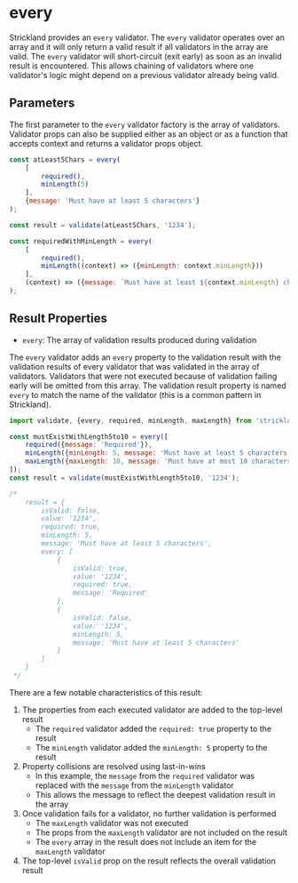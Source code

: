 # every

Strickland provides an `every` validator. The `every` validator operates over an array and it will only return a valid result if all validators in the array are valid. The `every` validator will short-circuit \(exit early\) as soon as an invalid result is encountered. This allows chaining of validators where one validator's logic might depend on a previous validator already being valid.

## Parameters

The first parameter to the `every` validator factory is the array of validators. Validator props can also be supplied either as an object or as a function that accepts context and returns a validator props object.

```jsx
const atLeast5Chars = every(
    [
        required(),
        minLength(5)
    ],
    {message: 'Must have at least 5 characters'}
);

const result = validate(atLeast5Chars, '1234');

const requiredWithMinLength = every(
    [
        required(),
        minLength((context) => ({minLength: context.minLength}))
    ],
    (context) => ({message: `Must have at least ${context.minLength} characters`})
);
```

## Result Properties

* `every`: The array of validation results produced during validation

The `every` validator adds an `every` property to the validation result with the validation results of every validator that was validated in the array of validators. Validators that were not executed because of validation failing early will be omitted from this array. The validation result property is named `every` to match the name of the validator \(this is a common pattern in Strickland\).

```jsx
import validate, {every, required, minLength, maxLength} from 'strickland';

const mustExistWithLength5to10 = every([
    required({message: 'Required'}),
    minLength({minLength: 5, message: 'Must have at least 5 characters'}),
    maxLength({maxLength: 10, message: 'Must have at most 10 characters'})
]);
const result = validate(mustExistWithLength5to10, '1234');

/*
    result = {
        isValid: false,
        value: '1234',
        required: true,
        minLength: 5,
        message: 'Must have at least 5 characters',
        every: [
            {
                isValid: true,
                value: '1234',
                required: true,
                message: 'Required'
            },
            {
                isValid: false,
                value: '1234',
                minLength: 5,
                message: 'Must have at least 5 characters'
            }
        ]
    }
 */
```

There are a few notable characteristics of this result:

1. The properties from each executed validator are added to the top-level result
   * The `required` validator added the `required: true` property to the result
   * The `minLength` validator added the `minLength: 5` property to the result
2. Property collisions are resolved using last-in-wins
   * In this example, the `message` from the `required` validator was replaced with the `message` from the `minLength` validator
   * This allows the message to reflect the deepest validation result in the array
3. Once validation fails for a validator, no further validation is performed
   * The `maxLength` validator was not executed
   * The props from the `maxLength` validator are not included on the result
   * The `every` array in the result does not include an item for the `maxLength` validator
4. The top-level `isValid` prop on the result reflects the overall validation result
